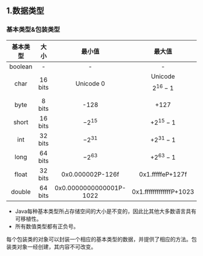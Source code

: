## 1.数据类型

### 基本类型&包装类型

| 基本类型 |  大小   |         最小值          |         最大值          | 包装器类型 |
| :------: | :-----: | :---------------------: | :---------------------: | :--------: |
| boolean  |    -    |            -            |            -            |  Boolean   |
|   char   | 16 bits |        Unicode 0        | Unicode $${2^{16}}-1$$  | Character  |
|   byte   | 8 bits  |          -128           |          +127           |    Byte    |
|  short   | 16 bits |      $${-2^{15}}$$    |       $$+2^{15}-1$$       |   Short    |
|   int    | 32 bits |      $${-2^{31}}$$      |       $$+2^{31}-1$$       |  Integer   |
|   long   | 64 bits |      $${-2^{63}}$$     |       $$+2^{63}-1$$       |    Long    |
|  float   | 32 bits |    0x0.000002P-126f     |    0x1.fffffeP+127f     |   Float    |
|  double  | 64 bits | 0x0.0000000000001P-1022 | 0x1.fffffffffffffP+1023 |   Double   |

* Java每种基本类型所占存储空间的大小是不变的，因此比其他大多数语言具有可移植性。
* 所有数值类型都有正负号。

每个包装类的对象可以封装一个相应的基本类型的数据，并提供了相应的方法。包装类对象一经创建，其内容不可改变。
